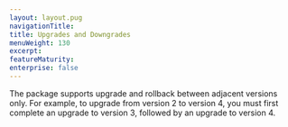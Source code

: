```yaml
---
layout: layout.pug
navigationTitle: 
title: Upgrades and Downgrades
menuWeight: 130
excerpt:
featureMaturity:
enterprise: false
---
```


<!-- This source repo for this topic is https://github.com/mesosphere/confluent -->


The package supports upgrade and rollback between adjacent versions only. For example, to upgrade from version 2 to version 4, you must first complete an upgrade to version 3, followed by an upgrade to version 4.
